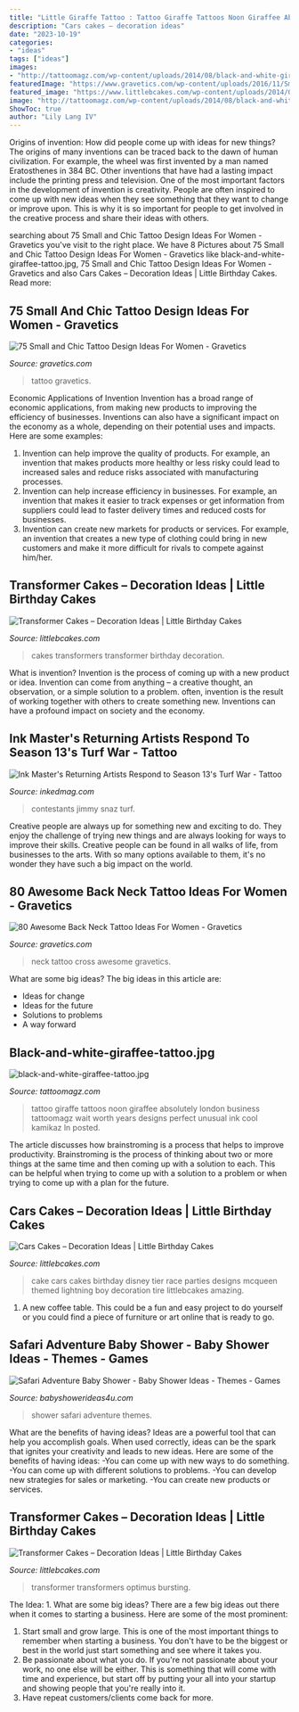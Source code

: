 ```yaml
---
title: "Little Giraffe Tattoo : Tattoo Giraffe Tattoos Noon Giraffee Absolutely London Business Tattoomagz Wait Worth Years Designs Perfect Unusual Ink Cool Kamikaz Ln Posted"
description: "Cars cakes – decoration ideas"
date: "2023-10-19"
categories:
- "ideas"
tags: ["ideas"]
images:
- "http://tattoomagz.com/wp-content/uploads/2014/08/black-and-white-giraffee-tattoo.jpg"
featuredImage: "https://www.gravetics.com/wp-content/uploads/2016/11/Small-Tattoo-Ideas32.jpg"
featured_image: "https://www.littlebcakes.com/wp-content/uploads/2014/01/Transformers-Cake-Decorations.jpg"
image: "http://tattoomagz.com/wp-content/uploads/2014/08/black-and-white-giraffee-tattoo.jpg"
ShowToc: true
author: "Lily Lang IV"
---
```



Origins of invention: How did people come up with ideas for new things?
The origins of many inventions can be traced back to the dawn of human civilization. For example, the wheel was first invented by a man named Eratosthenes in 384 BC. Other inventions that have had a lasting impact include the printing press and television. 
One of the most important factors in the development of invention is creativity. People are often inspired to come up with new ideas when they see something that they want to change or improve upon. This is why it is so important for people to get involved in the creative process and share their ideas with others.

	

		
searching about 75 Small and Chic Tattoo Design Ideas For Women - Gravetics you've visit to the right place. We have 8 Pictures about 75 Small and Chic Tattoo Design Ideas For Women - Gravetics like black-and-white-giraffee-tattoo.jpg, 75 Small and Chic Tattoo Design Ideas For Women - Gravetics and also Cars Cakes – Decoration Ideas | Little Birthday Cakes. Read more:
		
    
## 75 Small And Chic Tattoo Design Ideas For Women - Gravetics

<img loading=lazy src="https://www.gravetics.com/wp-content/uploads/2016/11/Small-Tattoo-Ideas32.jpg" onerror="this.onerror=null;this.src='https://tse1.mm.bing.net/th?id=OIP.zxY-5ocoIZ-cE0V8u4tWgwHaJ4&amp;pid=15.1';" alt="75 Small and Chic Tattoo Design Ideas For Women - Gravetics">

_Source: gravetics.com_

>tattoo gravetics. 

	

Economic Applications of Invention
Invention has a broad range of economic applications, from making new products to improving the efficiency of businesses. Inventions can also have a significant impact on the economy as a whole, depending on their potential uses and impacts. Here are some examples: 
1. Invention can help improve the quality of products. For example, an invention that makes products more healthy or less risky could lead to increased sales and reduce risks associated with manufacturing processes. 
2. Invention can help increase efficiency in businesses. For example, an invention that makes it easier to track expenses or get information from suppliers could lead to faster delivery times and reduced costs for businesses. 
3. Invention can create new markets for products or services. For example, an invention that creates a new type of clothing could bring in new customers and make it more difficult for rivals to compete against him/her.

    
## Transformer Cakes – Decoration Ideas | Little Birthday Cakes

<img loading=lazy src="http://www.littlebcakes.com/wp-content/uploads/2014/01/Transformers-Cakes.jpg" onerror="this.onerror=null;this.src='https://tse4.mm.bing.net/th?id=OIP.eHYRBmX5yNIexl5GHSDxVQHaJ4&amp;pid=15.1';" alt="Transformer Cakes – Decoration Ideas | Little Birthday Cakes">

_Source: littlebcakes.com_

>cakes transformers transformer birthday decoration. 

	

What is invention?
Invention is the process of coming up with a new product or idea. Invention can come from anything – a creative thought, an observation, or a simple solution to a problem. often, invention is the result of working together with others to create something new. Inventions can have a profound impact on society and the economy.

    
## Ink Master&#039;s Returning Artists Respond To Season 13&#039;s Turf War - Tattoo

<img loading=lazy src="https://www.inkedmag.com/.image/c_limit%2Ccs_srgb%2Cfl_progressive%2Cq_auto:good%2Cw_700/MTY5NTYwMDA1NjM1MjIxMDgy/im13_jimmy_snaz_jr_2372_r_cc.jpg" onerror="this.onerror=null;this.src='https://tse3.mm.bing.net/th?id=OIP.GykZBbEPDVWJgBB0NV7UpAHaLH&amp;pid=15.1';" alt="Ink Master&#039;s Returning Artists Respond to Season 13&#039;s Turf War - Tattoo">

_Source: inkedmag.com_

>contestants jimmy snaz turf. 

	

Creative people are always up for something new and exciting to do. They enjoy the challenge of trying new things and are always looking for ways to improve their skills. Creative people can be found in all walks of life, from businesses to the arts. With so many options available to them, it's no wonder they have such a big impact on the world.

    
## 80 Awesome Back Neck Tattoo Ideas For Women - Gravetics

<img loading=lazy src="https://www.gravetics.com/wp-content/uploads/2016/11/Cross-Faight-Tattoo-For-Women-On-Back-Of-The-Neck.jpg" onerror="this.onerror=null;this.src='https://tse4.mm.bing.net/th?id=OIP.kCmBuRFUVANAbNBIMcGVkgHaJ4&amp;pid=15.1';" alt="80 Awesome Back Neck Tattoo Ideas For Women - Gravetics">

_Source: gravetics.com_

>neck tattoo cross awesome gravetics. 

	

What are some big ideas?
The big ideas in this article are: 
- Ideas for change 
- Ideas for the future 
- Solutions to problems
- A way forward

    
## Black-and-white-giraffee-tattoo.jpg

<img loading=lazy src="http://tattoomagz.com/wp-content/uploads/2014/08/black-and-white-giraffee-tattoo.jpg" onerror="this.onerror=null;this.src='https://tse3.mm.bing.net/th?id=OIP.L7OVH19xqZrJiuB7daibKAHaVH&amp;pid=15.1';" alt="black-and-white-giraffee-tattoo.jpg">

_Source: tattoomagz.com_

>tattoo giraffe tattoos noon giraffee absolutely london business tattoomagz wait worth years designs perfect unusual ink cool kamikaz ln posted. 

	

The article discusses how brainstroming is a process that helps to improve productivity. Brainstroming is the process of thinking about two or more things at the same time and then coming up with a solution to each. This can be helpful when trying to come up with a solution to a problem or when trying to come up with a plan for the future.

    
## Cars Cakes – Decoration Ideas | Little Birthday Cakes

<img loading=lazy src="https://www.littlebcakes.com/wp-content/uploads/2014/01/Cars-Cakes.jpg" onerror="this.onerror=null;this.src='https://tse1.mm.bing.net/th?id=OIP.V1P7y-NktjGbMGmGn9Oq3AHaKs&amp;pid=15.1';" alt="Cars Cakes – Decoration Ideas | Little Birthday Cakes">

_Source: littlebcakes.com_

>cake cars cakes birthday disney tier race parties designs mcqueen themed lightning boy decoration tire littlebcakes amazing. 

	

1. A new coffee table. This could be a fun and easy project to do yourself or you could find a piece of furniture or art online that is ready to go.

    
## Safari Adventure Baby Shower - Baby Shower Ideas - Themes - Games

<img loading=lazy src="https://babyshowerideas4u.com/wp-content/uploads/2017/04/Safari-Adventure-Baby-Shower-Guest-Centerpiece-600x762.jpg" onerror="this.onerror=null;this.src='https://tse4.mm.bing.net/th?id=OIP.3oBekOa8bc4hsjDDqGd7xQHaJZ&amp;pid=15.1';" alt="Safari Adventure Baby Shower - Baby Shower Ideas - Themes - Games">

_Source: babyshowerideas4u.com_

>shower safari adventure themes. 

	

What are the benefits of having ideas?
Ideas are a powerful tool that can help you accomplish goals. When used correctly, ideas can be the spark that ignites your creativity and leads to new ideas. Here are some of the benefits of having ideas: 
-You can come up with new ways to do something. 
-You can come up with different solutions to problems. 
-You can develop new strategies for sales or marketing. 
-You can create new products or services.

    
## Transformer Cakes – Decoration Ideas | Little Birthday Cakes

<img loading=lazy src="https://www.littlebcakes.com/wp-content/uploads/2014/01/Transformers-Cake-Decorations.jpg" onerror="this.onerror=null;this.src='https://tse1.mm.bing.net/th?id=OIP.579uJnwY1x_9qJOdQHzPSAHaJ4&amp;pid=15.1';" alt="Transformer Cakes – Decoration Ideas | Little Birthday Cakes">

_Source: littlebcakes.com_

>transformer transformers optimus bursting. 

	

The Idea: 1. What are some big ideas?
There are a few big ideas out there when it comes to starting a business. Here are some of the most prominent:
1. Start small and grow large. This is one of the most important things to remember when starting a business. You don't have to be the biggest or best in the world just start something and see where it takes you.
2. Be passionate about what you do. If you're not passionate about your work, no one else will be either. This is something that will come with time and experience, but start off by putting your all into your startup and showing people that you're really into it.
3. Have repeat customers/clients come back for more.


